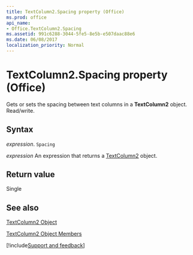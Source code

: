```yaml
---
title: TextColumn2.Spacing property (Office)
ms.prod: office
api_name:
- Office.TextColumn2.Spacing
ms.assetid: 991c6288-3044-5fe5-8e5b-e507daac88e6
ms.date: 06/08/2017
localization_priority: Normal
---
```



# TextColumn2.Spacing property (Office)

Gets or sets the spacing between text columns in a  **TextColumn2** object. Read/write.


## Syntax

_expression_. `Spacing`

 _expression_ An expression that returns a [TextColumn2](Office.TextColumn2.md) object.


## Return value

Single


## See also


[TextColumn2 Object](Office.TextColumn2.md)



[TextColumn2 Object Members](./overview/Library-Reference/textcolumn2-members-office.md)

[!include[Support and feedback](~/includes/feedback-boilerplate.md)]